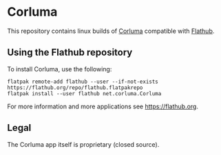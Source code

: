 # Corluma
This repository contains linux builds of [Corluma](https://www.corluma.net/) compatible with [Flathub](https://flathub.org/en).

## Using the Flathub repository

To install Corluma, use the following:

```
flatpak remote-add flathub --user --if-not-exists https://flathub.org/repo/flathub.flatpakrepo
flatpak install --user flathub net.corluma.Corluma
```

For more information and more applications see https://flathub.org.

## Legal

The Corluma app itself is proprietary (closed source).
